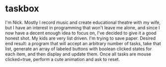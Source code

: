 # taskbox

I'm Nick. Mostly I record music and create educational theatre with my wife, but I have an interest in programming that won't leave me alone, and since I now have a decent enough idea to focus on, I've decided to give it a good honest shot.
My kids are very list driven. I'm trying to save paper. Desired end result: a program that will accept an arbitrary number of tasks, take that list, generate an array of labeled buttons with boolean clicked states for each item, and then display and update them. Once all tasks are mouse clicked=true, perform a cute animation and ask to reset.
